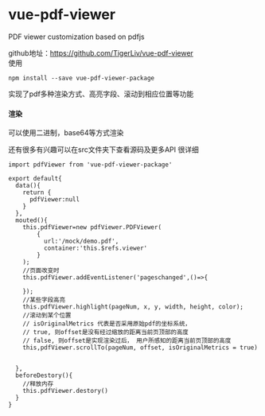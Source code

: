 # vue-pdf-viewer

PDF viewer customization based on pdfjs


github地址：https://github.com/TigerLiv/vue-pdf-viewer  
使用
```
npm install --save vue-pdf-viewer-package
```
实现了pdf多种渲染方式、高亮字段、滚动到相应位置等功能
#### 渲染
可以使用二进制，base64等方式渲染  

还有很多有兴趣可以在src文件夹下查看源码及更多API   很详细


```
import pdfViewer from 'vue-pdf-viewer-package'

export default{
  data(){
    return {
      pdfViewer:null
    }
  },
  mouted(){
    this.pdfViewer=new pdfViewer.PDFViewer(
        {
          url:'/mock/demo.pdf',
          container:'this.$refs.viewer'
        }
    );
    //页面改变时
    this.pdfViewer.addEventListener('pageschanged',()=>{
      
    });
    //某些字段高亮
    this.pdfViewer.highlight(pageNum, x, y, width, height, color);
    //滚动到某个位置
    // isOriginalMetrics 代表是否采用原始pdf的坐标系统， 
    // true, 则offset是没有经过缩放的距离当前页顶部的高度
    // false, 则offset是实现渲染过后， 用户所感知的距离当前页顶部的高度
    this,pdfViewer.scrollTo(pageNum, offset, isOriginalMetrics = true)
    
  
  },
  beforeDestory(){
    //释放内存
    this.pdfViewer.destory()
  }
}

```

